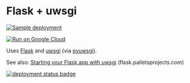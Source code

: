 # Flask + uwsgi

[![Sample deployment](https://admin-ebpumwrniq-uc.a.run.app/status/flask-uwsgi.svg)](https://flask-uwsgi-ebpumwrniq-uc.a.run.app/)

[![Run on Google Cloud](https://deploy.cloud.run/button.svg)](https://deploy.cloud.run)


Uses [Flask](https://flask.palletsprojects.com/en/1.1.x/) and [uwsgi](https://uwsgi-docs.readthedocs.io/en/latest/) (via [pyuwsgi](https://pypi.org/project/pyuwsgi/)).

See also: [Starting your Flask app with uwsgi](https://flask.palletsprojects.com/en/1.1.x/deploying/uwsgi/#starting-your-app-with-uwsgi) (flask.palletsprojects.com)

[![deployment status badge](https://admin-ebpumwrniq-uc.a.run.app/status/flask-uwsgi.svg)](https://flask-uwsgi-ebpumwrniq-uc.a.run.app/)
